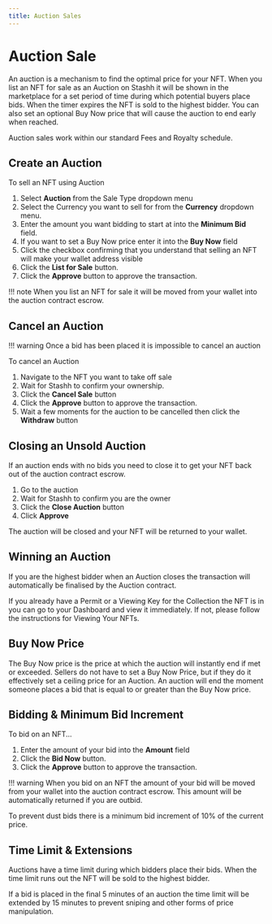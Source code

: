 ```yaml
---
title: Auction Sales
---
```


# Auction Sale

An auction is a mechanism to find the optimal price for your NFT. When you list an NFT for sale as an Auction on Stashh it will be shown in the marketplace for a set period of time during which potential buyers place bids. When the timer expires the NFT is sold to the highest bidder. You can also set an optional Buy Now price that will cause the auction to end early when reached.

Auction sales work within our standard Fees and Royalty schedule.

## Create an Auction

To sell an NFT using Auction

1. Select **Auction** from the Sale Type dropdown menu
2. Select the Currency you want to sell for from the **Currency** dropdown menu.
3. Enter the amount you want bidding to start at into the **Minimum Bid** field.
4. If you want to set a Buy Now price enter it into the **Buy Now** field
4. Click the checkbox confirming that you understand that selling an NFT will make your wallet address visible
5. Click the **List for Sale** button.
6. Click the **Approve** button to approve the transaction.

!!! note 
    When you list an NFT for sale it will be moved from your wallet into the auction contract escrow.

## Cancel an Auction

!!! warning
    Once a bid has been placed it is impossible to cancel an auction

To cancel an Auction

1. Navigate to the NFT you want to take off sale
2. Wait for Stashh to confirm your ownership.
3. Click the **Cancel Sale** button
4. Click the **Approve** button to approve the transaction.
5. Wait a few moments for the auction to be cancelled then click the **Withdraw** button


## Closing an Unsold Auction

If an auction ends with no bids you need to close it to get your NFT back out of the auction contract escrow.

1. Go to the auction
2. Wait for Stashh to confirm you are the owner
3. Click the **Close Auction** button
4. Click **Approve**

The auction will be closed and your NFT will be returned to your wallet.

## Winning an Auction

If you are the highest bidder when an Auction closes the transaction will automatically be finalised by the Auction contract.

If you already have a Permit or a Viewing Key for the Collection the NFT is in you can go to your Dashboard and view it immediately. If not, please follow the instructions for Viewing Your NFTs.

## Buy Now Price

The Buy Now price is the price at which the auction will instantly end if met or exceeded. Sellers do not have to set a Buy Now Price, but if they do it effectively set a ceiling price for an Auction. An auction will end the moment someone places a bid that is equal to or greater than the Buy Now price. 

## Bidding & Minimum Bid Increment

To bid on an NFT...

1. Enter the amount of your bid into the **Amount** field
2. Click the **Bid Now** button.
3. Click the **Approve** button to approve the transaction.

!!! warning 
    When you bid on an NFT the amount of your bid will be moved from your wallet into the auction contract escrow. This amount will be automatically returned if you are outbid.

To prevent dust bids there is a minimum bid increment of 10% of the current price.


## Time Limit & Extensions

Auctions have a time limit during which bidders place their bids. When the time limit runs out the NFT will be sold to the highest bidder.

If a bid is placed in the final 5 minutes of an auction the time limit will be extended by 15 minutes to prevent sniping and other forms of price manipulation.